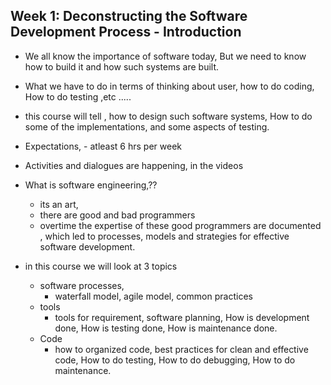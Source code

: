 ## Week 1: Deconstructing the Software Development Process - Introduction

- We all know the importance of software today,
But we need to know how to build it and how such systems are built.

- What we have to do in terms of thinking about user, how to do coding, How to do testing ,etc .....

- this course will tell , how to design such software systems, How to do some of the implementations, and some aspects of testing.

- Expectations, - atleast 6 hrs per week

- Activities and dialogues are happening, in the videos

- What is software engineering,??
    - its an art,
    - there are good and bad programmers
    - overtime the expertise of these good programmers are documented , which led to processes, models and strategies for effective software development.
- in this course we will look at 3 topics
    - software processes,
        - waterfall model, agile model, common practices
    - tools
        - tools for requirement, software planning, How is development done, How is testing done, How is maintenance done.
    - Code
        - how to organized code, best practices for clean and effective code, How to do testing, How to do debugging, How to do maintenance.

